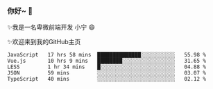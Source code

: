 ### 你好~  👋

✨我是一名卑微前端开发 小宁 😄

✨欢迎来到我的GitHub主页
<!--
**7148505/7148505** is a ✨ _special_ ✨ repository because its `README.md` (this file) appears on your GitHub profile.

Here are some ideas to get you started:

- 🔭 I’m currently working on ...
- 🌱 I’m currently learning ...
- 👯 I’m looking to collaborate on ...
- 🤔 I’m looking for help with ...
- 💬 Ask me about ...
- 📫 How to reach me: ...
- 😄 Pronouns: ...
- ⚡ Fun fact: ...
-->

<!--START_SECTION:waka-->
```text
JavaScript   17 hrs 58 mins  ██████████████░░░░░░░░░░░   55.98 % 
Vue.js       10 hrs 9 mins   ████████░░░░░░░░░░░░░░░░░   31.65 % 
LESS         1 hr 34 mins    █░░░░░░░░░░░░░░░░░░░░░░░░   04.88 % 
JSON         59 mins         ░░░░░░░░░░░░░░░░░░░░░░░░░   03.07 % 
TypeScript   40 mins         ░░░░░░░░░░░░░░░░░░░░░░░░░   02.12 %
```
<!--END_SECTION:waka-->